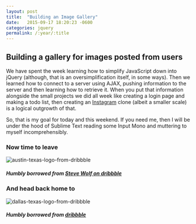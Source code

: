 ```yaml
---
layout: post
title:  "Building an Image Gallery"
date:   2015-09-17 18:20:23 -0600
categories: jquery
permalink: /:year/:title
---
```


## Building a gallery for images posted from users


We have spent the week learning how to simplify JavaScript down into jQuery (although, that is an oversimplification itself, in some ways). Then we learned how to connect to a server using AJAX, pushing information to the server and then learning how to retrieve it. When you put that information alongside the small projects we did all week like creating a login page and making a todo list, then creating an [Instagram](https://instagram.com) clone (albeit a smaller scale) is a logical outgrowth of that.

So, that is my goal for today and this weekend. If you need me, then I will be under the hood of Sublime Text reading some Input Mono and muttering to myself incomprehensibly.

### Now time to leave

![austin-texas-logo-from-dribbble](http://res.cloudinary.com/drumsensei/image/upload/v1515646239/austin_1x_aknfys.jpg)

##### Humbly borrowed from [Steve Wolf on dribbble](https://dribbble.com/shots/2068753-ATX-Badge)

### And head back home to

![dallas-texas-logo-from-dribbble](http://res.cloudinary.com/drumsensei/image/upload/v1515646241/dallas_dribbble_taemjh.jpg)

##### Humbly borrowed from [dribbble](https://dribbble.com/)
